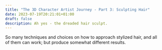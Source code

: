 ```yaml
---
title: "The 3D Character Artist Journey - Part 3: Sculpting Hair"
date: 2023-07-19T20:21:01+01:00
draft: false
description: Ah yes - the dreaded hair sculpt.
---
```

 
So many techniques and choices on how to approach stylized hair, and all of them can work; but produce somewhat different results.